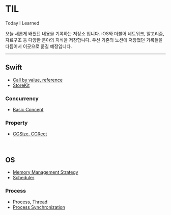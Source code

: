# TIL
Today I Learned

오늘 새롭게 배웠던 내용을 기록하는 저장소 입니다. iOS와 더불어 네트워크, 알고리즘, 자료구조 등 다양한 분야의 지식을 저장합니다. 우선 기존의 노션에 저장했던 기록들을 다듬어서 이곳으로 옮길 예정입니다.

---
##  Swift
- [Call by value, reference](Swift/call-by-value.md)
- [StoreKit](Swift/StoreKit/storekit.md)

### Concurrency
- [Basic Concept](Swift/Concurrency/concurrency.md)

### Property
- [CGSize, CGRect](Swift/Property/cgsize-cgrect.md)

&nbsp;
## OS
- [Memory Management Strategy](OS/memory-management-strategy.md)
- [Scheduler](OS/scheduler.md)

### Process
- [Process, Thread](OS/process-thread.md)
- [Process Synchronization](OS/process-synchronization.md)
